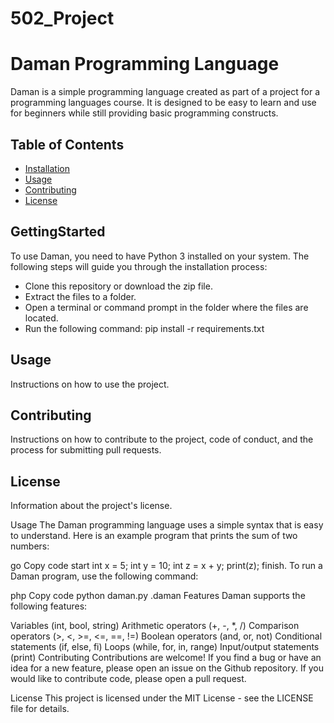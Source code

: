 # 502_Project

# Daman Programming Language

Daman is a simple programming language created as part of a project for a programming languages course. It is designed to be easy to learn and use for beginners while still providing basic programming constructs.

## Table of Contents

- [Installation](#gettingstarted)
- [Usage](#usage)
- [Contributing](#contributing)
- [License](#license)


## GettingStarted

To use Daman, you need to have Python 3 installed on your system. The following steps will guide you through the installation process:

- Clone this repository or download the zip file.
- Extract the files to a folder.
- Open a terminal or command prompt in the folder where the files are located.
- Run the following command: pip install -r requirements.txt


## Usage

Instructions on how to use the project.

## Contributing

Instructions on how to contribute to the project, code of conduct, and the process for submitting pull requests.

## License

Information about the project's license.




Usage
The Daman programming language uses a simple syntax that is easy to understand. Here is an example program that prints the sum of two numbers:

go
Copy code
start
    int x = 5;
    int y = 10;
    int z = x + y;
    print(z);
finish.
To run a Daman program, use the following command:

php
Copy code
python daman.py <filename>.daman
Features
Daman supports the following features:

Variables (int, bool, string)
Arithmetic operators (+, -, *, /)
Comparison operators (>, <, >=, <=, ==, !=)
Boolean operators (and, or, not)
Conditional statements (if, else, fi)
Loops (while, for, in, range)
Input/output statements (print)
Contributing
Contributions are welcome! If you find a bug or have an idea for a new feature, please open an issue on the Github repository. If you would like to contribute code, please open a pull request.

License
This project is licensed under the MIT License - see the LICENSE file for details.

